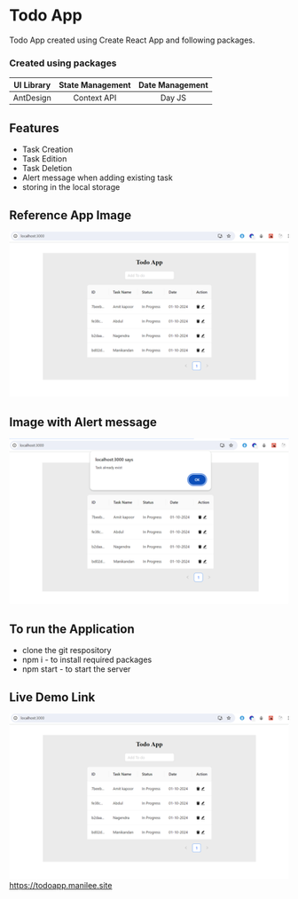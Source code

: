 # Todo App 
  Todo App created using Create React App and following packages.
### Created using packages
| UI Library  | State Management |Date Management|
|:------------:|:---------------:|:------------:|
| AntDesign      |   Context API    |        Day JS |

## Features
- Task Creation
- Task Edition
- Task Deletion
- Alert message when adding existing task
- storing in the local storage

## Reference App Image
![Todo App](./public/images/app.png)

## Image with Alert message
![Alert Message](./public/images/alert.png)

## To run the Application
- clone the git respository
- npm i - to install required packages
- npm start - to start the server

## Live Demo Link
[![Todo App](./public/images/app.png)](https://todoappmanilee.site)
        <https://todoapp.manilee.site>





